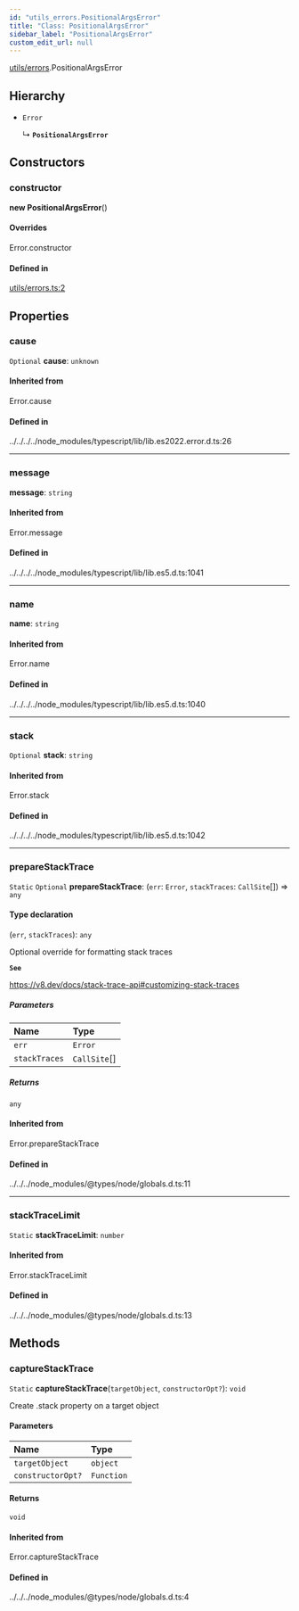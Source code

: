```yaml
---
id: "utils_errors.PositionalArgsError"
title: "Class: PositionalArgsError"
sidebar_label: "PositionalArgsError"
custom_edit_url: null
---
```


[utils/errors](../modules/utils_errors.md).PositionalArgsError

## Hierarchy

- `Error`

  ↳ **`PositionalArgsError`**

## Constructors

### constructor

**new PositionalArgsError**()

#### Overrides

Error.constructor

#### Defined in

[utils/errors.ts:2](https://github.com/maxhr/near--near-api-js/blob/81563440/packages/near-api-js/src/utils/errors.ts#L2)

## Properties

### cause

 `Optional` **cause**: `unknown`

#### Inherited from

Error.cause

#### Defined in

../../../../node_modules/typescript/lib/lib.es2022.error.d.ts:26

___

### message

 **message**: `string`

#### Inherited from

Error.message

#### Defined in

../../../../node_modules/typescript/lib/lib.es5.d.ts:1041

___

### name

 **name**: `string`

#### Inherited from

Error.name

#### Defined in

../../../../node_modules/typescript/lib/lib.es5.d.ts:1040

___

### stack

 `Optional` **stack**: `string`

#### Inherited from

Error.stack

#### Defined in

../../../../node_modules/typescript/lib/lib.es5.d.ts:1042

___

### prepareStackTrace

 `Static` `Optional` **prepareStackTrace**: (`err`: `Error`, `stackTraces`: `CallSite`[]) => `any`

#### Type declaration

(`err`, `stackTraces`): `any`

Optional override for formatting stack traces

**`See`**

https://v8.dev/docs/stack-trace-api#customizing-stack-traces

##### Parameters

| Name | Type |
| :------ | :------ |
| `err` | `Error` |
| `stackTraces` | `CallSite`[] |

##### Returns

`any`

#### Inherited from

Error.prepareStackTrace

#### Defined in

../../../node_modules/@types/node/globals.d.ts:11

___

### stackTraceLimit

 `Static` **stackTraceLimit**: `number`

#### Inherited from

Error.stackTraceLimit

#### Defined in

../../../node_modules/@types/node/globals.d.ts:13

## Methods

### captureStackTrace

`Static` **captureStackTrace**(`targetObject`, `constructorOpt?`): `void`

Create .stack property on a target object

#### Parameters

| Name | Type |
| :------ | :------ |
| `targetObject` | `object` |
| `constructorOpt?` | `Function` |

#### Returns

`void`

#### Inherited from

Error.captureStackTrace

#### Defined in

../../../node_modules/@types/node/globals.d.ts:4
